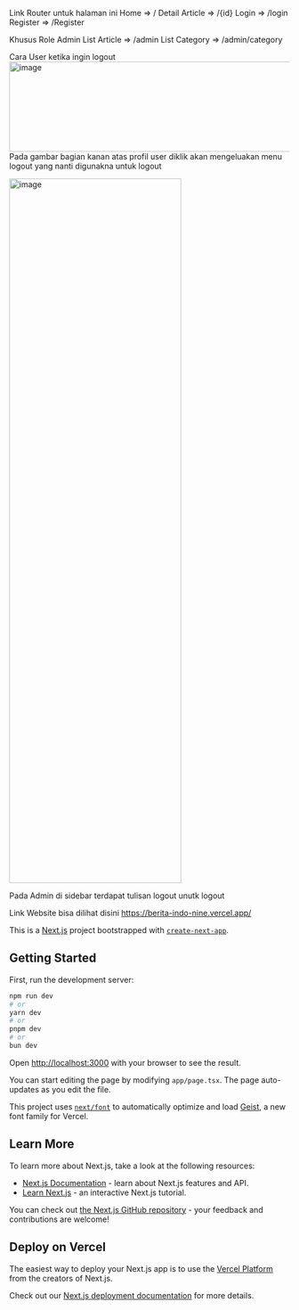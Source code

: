 Link Router untuk halaman ini
Home => /
Detail Article => /{id}
Login => /login
Register => /Register

Khusus Role Admin
List Article => /admin
List Category => /admin/category

Cara User ketika ingin logout
<img width="1675" height="162" alt="image" src="https://github.com/user-attachments/assets/832ca279-3711-4af1-8653-ad22f7fc1c86" />
Pada gambar bagian kanan atas profil user diklik akan mengeluakan menu logout yang nanti digunakna untuk logout

<img width="309" height="1265" alt="image" src="https://github.com/user-attachments/assets/1ff52043-8e58-4a4a-b870-b0128b1907df" />

Pada Admin di sidebar terdapat tulisan logout unutk logout

Link Website bisa dilihat disini 
https://berita-indo-nine.vercel.app/



This is a [Next.js](https://nextjs.org) project bootstrapped with [`create-next-app`](https://nextjs.org/docs/app/api-reference/cli/create-next-app).

## Getting Started

First, run the development server:

```bash
npm run dev
# or
yarn dev
# or
pnpm dev
# or
bun dev
```

Open [http://localhost:3000](http://localhost:3000) with your browser to see the result.

You can start editing the page by modifying `app/page.tsx`. The page auto-updates as you edit the file.

This project uses [`next/font`](https://nextjs.org/docs/app/building-your-application/optimizing/fonts) to automatically optimize and load [Geist](https://vercel.com/font), a new font family for Vercel.

## Learn More

To learn more about Next.js, take a look at the following resources:

- [Next.js Documentation](https://nextjs.org/docs) - learn about Next.js features and API.
- [Learn Next.js](https://nextjs.org/learn) - an interactive Next.js tutorial.

You can check out [the Next.js GitHub repository](https://github.com/vercel/next.js) - your feedback and contributions are welcome!

## Deploy on Vercel

The easiest way to deploy your Next.js app is to use the [Vercel Platform](https://vercel.com/new?utm_medium=default-template&filter=next.js&utm_source=create-next-app&utm_campaign=create-next-app-readme) from the creators of Next.js.

Check out our [Next.js deployment documentation](https://nextjs.org/docs/app/building-your-application/deploying) for more details.
